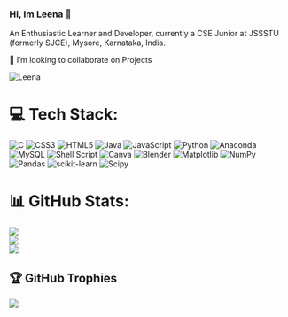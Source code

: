 ### Hi, Im Leena 👋
An Enthusiastic Learner and Developer, currently a CSE Junior at JSSSTU (formerly SJCE), Mysore, Karnataka, India. 

👯 I’m looking to collaborate on Projects<br>

<p> <img src="https://komarev.com/ghpvc/?username=leenahunagund&label=Profile%20views&color=0e75b6&style=flat" alt="Leena" /> </p>

# 💻 Tech Stack:
![C](https://img.shields.io/badge/c-%2300599C.svg?style=plastic&logo=c&logoColor=white) ![CSS3](https://img.shields.io/badge/css3-%231572B6.svg?style=plastic&logo=css3&logoColor=white) ![HTML5](https://img.shields.io/badge/html5-%23E34F26.svg?style=plastic&logo=html5&logoColor=white) ![Java](https://img.shields.io/badge/java-%23ED8B00.svg?style=plastic&logo=openjdk&logoColor=white) ![JavaScript](https://img.shields.io/badge/javascript-%23323330.svg?style=plastic&logo=javascript&logoColor=%23F7DF1E) ![Python](https://img.shields.io/badge/python-3670A0?style=plastic&logo=python&logoColor=ffdd54) ![Anaconda](https://img.shields.io/badge/Anaconda-%2344A833.svg?style=plastic&logo=anaconda&logoColor=white) ![MySQL](https://img.shields.io/badge/mysql-%2300000f.svg?style=plastic&logo=mysql&logoColor=white) ![Shell Script](https://img.shields.io/badge/shell_script-%23121011.svg?style=plastic&logo=shell-script&logoColor=white) ![Canva](https://img.shields.io/badge/Canva-%2300C4CC.svg?style=plastic&logo=Canva&logoColor=white) ![Blender](https://img.shields.io/badge/blender-%23F5792A.svg?style=plastic&logo=blender&logoColor=white) ![Matplotlib](https://img.shields.io/badge/Matplotlib-%23ffffff.svg?style=plastic&logo=Matplotlib&logoColor=black) ![NumPy](https://img.shields.io/badge/numpy-%23013243.svg?style=plastic&logo=numpy&logoColor=white) ![Pandas](https://img.shields.io/badge/pandas-%23150458.svg?style=plastic&logo=pandas&logoColor=white) ![scikit-learn](https://img.shields.io/badge/scikit--learn-%23F7931E.svg?style=plastic&logo=scikit-learn&logoColor=white) ![Scipy](https://img.shields.io/badge/SciPy-%230C55A5.svg?style=plastic&logo=scipy&logoColor=%white)
# 📊 GitHub Stats:
![](https://github-readme-stats.vercel.app/api?username=leenahunagund&theme=algolia&hide_border=false&include_all_commits=true&count_private=true)<br/>
![](https://github-readme-streak-stats.herokuapp.com/?user=leenahunagund&theme=algolia&hide_border=false)<br/>
![](https://github-readme-stats.vercel.app/api/top-langs/?username=leenahunagund&theme=algolia&hide_border=false&include_all_commits=true&count_private=true&layout=compact)

## 🏆 GitHub Trophies
![](https://github-profile-trophy.vercel.app/?username=leenahunagund&theme=monokai&no-frame=false&no-bg=true&margin-w=4)


